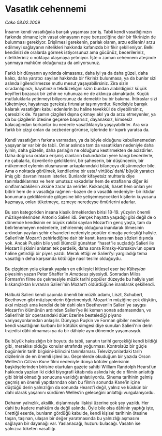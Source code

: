 # Vasatlık cehennemi

*Cako 08.02.2009*

<div class="taraf_structure_2col_1zq">
<div class="margen_n">



 <p>İnsanın kendi vasatlığıyla barışık yaşaması zor iş. Tabii kendi vasatlığınızın farkında olmanız için vasat olmayanın neye benzediğine dair bir fikrinizin de bulunması gerekiyor. Erişilmesi gerekenin, parlak olanın, arzu edilenin/ arzu edilmeyi sağlayanın nitelikleri hakkında kafanızda bir fikir şekilleniyor. Belki kendinizi de oralarda görmek istiyorsunuz ama gücünüz, becerileriniz, nitelikleriniz o noktaya ulaşmaya yetmiyor. İşte o zaman cehennem ateşinde yanmaya mahkûm olduğunuzu da anlıyorsunuz. <br/><br/>Farklı bir dünyanın ayırdında olmasanız, daha iyi ya da daha güzel, daha kalıcı, daha yaratıcı sayılan hakkında bir fikriniz bulunmasa, ya da bunlar sizi aslında ilgilendirmezse mutlu mesut yaşayabilirsiniz. Zira sizin sıradanlığınızı, hayatınızın tekdüzeliğini sizin bundan alabildiğiniz küçük keyifleri bozacak bir zehir ne ruhunuza ne de aklınıza akmaktadır. Küçük mutluluklarla yetinmeyi biliyorsunuz da demektir bu bir bakıma. İhtiraslar sizi tüketmiyor, hayatınıza gereksiz fırtınalar taşımıyordur. Kendisiyle barışık kalarak vasatlığını kabul edenlerin bu haline tevekkül de diyebilirsiniz, çaresizlik de. Yaşamın çizgileri dışına çıkmayı akıl ya da arzu etmeyenler, ya da bu çizgilerin ötesine geçerse başarısız, dayanaksız, kimsesiz kalacağından korkanlar bu nedenle vasatlıklarıyla yaşayabilirler. Ara sıra farklı bir çizgi onları da cezbeder görünse, içlerinde bir kıpırtı yaratsa da. <br/><br/>Kendi vasatlığının farkına varmadan, ya da böyle olduğunu kabullenemeden yaşayanlar var bir de tabii. Onlar aslında tam da vasatlıkları nedeniyle daha iyinin, daha güzelin, daha parlağın ne olduğunu kestirmekten de acizdirler. Daha doğrusu oralara erişmiş olanların bulundukları yere hangi becerilerle, ne çabalarla, özverilerle geldiklerini, bir şaheserin, bir düşüncenin, bir mükemmel eylemin oluşmasının arkaplanındaki bilançoyu düşünmezler bile. Ama o noktada görülmek, kendilerine bir usta/ virtüöz/ dahi/ büyük yaratıcı imiş gibi davranılmasını isterler. Bunlardır kifayetsiz muhteris diye tanımladıklarımız ve hem umutsuz vakadırlar hem de etraflarına diğer iki sınıflamadakilerin aksine zarar da verirler. Kıskançlık, haset hem onları yer bitirir hem de o vasatlığa rağmen –bazen de o vasatlık nedeniyle- bir iktidar konumuna geldiklerinde gölgesine bile yetişemeyecekleri kişilerin kuyusunu kazmaya, onları tüketmeye, ezmeye neredeyse ömürlerini adarlar. <br/><br/>Bu son kategoriden insana klasik örneklerden birisi 18-19. yüzyılın önemli müzisyenlerinden Antonio Salieri idi. Gerçek hayatta yaşadığı gibi değil de o dönemde kendisinin en büyük rakibi sayılan Mozart’ın genç yaşta, tam da belirlenemeyen nedenlerle, zehirlenmiş olduğuna inanılarak ölmesinin ardından yayılan şehir efsaneleri nedeniyle popüler dimağa yerleştiği haliyle. Salieri’nin Mozart’ı zehirlediğine dair bir kanıt, karısının bazı sözleri dışında yok. Ancak Puşkin bile yedi ölümcül günahtan “haset”le suçladığı Salieri ile Mozart ilişkisini anlatan tek perdelik, daha sonra Rimsky-Korsakov’un opera haline getirdiği bir piyes yazdı. Merak ettiği ve Salieri’yi yargıladığı tema vasatlığın deha karşısında kötülüğe nasıl teslim olduğuydu. <br/><br/>Bu çizgiden yola çıkarak yapılan en etkileyici kitlesel eser ise <i>Küheylan</i> piyesinin yazarı Peter Shaffer’in <i>Amadeus</i> piyesiydi. Sonradan Milos Forman’ın filme de çekmesiyle müzik tarihi popüler düzeyde bu haliyle yani kıskançlıktan kıvranan Salieri’nin Mozart’ı öldürdüğüne inanılarak şekillendi. <br/><br/>Halbuki Salieri kendi çapında önemli bir müzik adamı, Liszt, Schubert, Beethoven gibi müzisyenlerin öğretmeniydi. Mozart’ın müziğine çok düşkün, aksi mizaçlı ama kendisi de bir dahi olan Beethoven’in Salieri’ye saygısı Mozart’ın ölümünün ardından Salieri’ye iki keman sonatı adamasından, ve Salieri’nin bir operasındaki düet üzerine bestelediği piyano variyasyonlarından anlaşılır. Dünyaya Puşkin ve Forman gibiler nedeniyle kendi vasatlığının kurbanı bir kötülük simgesi diye sunulan Salieri’nin derin trajedisi dâhi olmaması ya da bir dâhiyle aynı dönemde yaşamasıydı. <br/><br/>Bu büyük haksızlığın bir boyutu da tabii, sanatın tarihî gerçekliği kendi bildiği gibi, meraklısı olduğu konular etrafında yoğurması. Kontrolsüz bir güçle bugünlerin tarih bilgisini-bilincini tanımlaması. Televizyonlardaki tarih dizilerinin de en önemli işlevi bu. Geçenlerde okuduğum bir yazıda Orson Welles’in <i>Citizen Kane</i> filmi nedeniyle dünya kötüler galerisinin başköşelerinden birisine oturtulan gazete sahibi William Randolph Hearst’un hakkında yazılan iki ciddi biyografi kitabında aslında hiç de o filmin anlattığı gibi birisi olmadığı sonucuna varıldığı anlatılıyordu. Sinema tarihinin gelmiş geçmiş en önemli yapıtlarından olan bu filmin sonunda Kane’in içine düştüğü derin yalnızlığın da sonunda Hearst’i değil, yalnız ve küskün bir dahi olarak yaşamını sürdüren Welles’in geleceğini anlattığı vurgulanıyordu. <br/><br/>Dehanın yalnızlık, aksilik, dışlanmayla ilişkisi üzerine çok şey yazıldı. Her dahi bu kadere mahkûm da değil aslında. Öyle bile olsa dâhinin yaptığı işte, ürettiği eserde, bunların gördüğü kabulde, kendi kişisel tarihinin ötesine taşan, taşınan, ulaşan bir değer yaratmasında bu yalnızlığı aşmasını sağlayan bir dayanağı var. Yaslanacağı, huzuru bulacağı. Vasatın ise yalnızca tüketen vasatlığı.</p>

<br/>


<div id="taraf_not">
</div>

</div>


</div>
